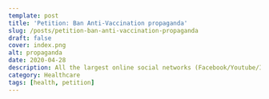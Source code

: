 ```yaml
---
template: post
title: 'Petition: Ban Anti-Vaccination propaganda'
slug: /posts/petition-ban-anti-vaccination-propaganda
draft: false
cover: index.png
alt: propaganda
date: 2020-04-28
description: All the largest online social networks (Facebook/Youtube/Instagram/Twitter) should ban Anti-Vaccination posts and users; add an option to report profile/post with this reason
category: Healthcare
tags: [health, petition]
---
```

